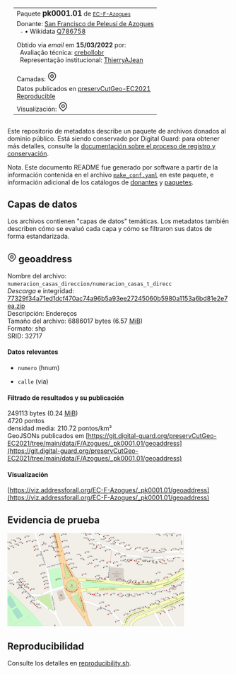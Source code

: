 <aside>
<table align="right" style="padding: 1em">
<tr><td>Paquete <big><b>pk0001.01</b></big> de <small><a target="_afacodes" title="Jurisdicción" href="https://afa.codes/EC-F-Azogues">EC-F-Azogues</a></small>
</td></tr>
<tr><td>
Donante: <a rel="external" target="_doador" href="https://www.azogues.gob.ec">San Francisco de Peleusí de Azogues</a>
<br/>&nbsp; <small>- </small> • Wikidata <a rel="external" target="_doador" title="Enlace del descriptor Wikidata del donante" href="https://www.wikidata.org/wiki/Q786758">Q786758</a></small><br/>

Obtido via <i>email</i> em <b>15/03/2022</b> por:
<br/>&nbsp; Avaliação técnica: <a rel="external" target="_gitPerson" title="Usuario de Git" href="https://github.com/crebollobr">crebollobr</a>
<br/>&nbsp; Representação institucional: <a rel="external" target="_gitPerson" title="Usuario de" href="https://github.com/ThierryAJean">ThierryAJean</a><br/>
</td></tr>
<tr><td>Camadas: <a title="geoaddress" href="#-geoaddress"><img src="https://raw.githubusercontent.com/digital-guard/preserv/main/docs/assets/layerIcon-geoaddress.png" alt="geoaddress" width="20"/></a> </td></tr>
<tr><td>Datos publicados en <a href="https://git.digital-guard.org/preservCutGeo-EC2021/tree/main/data/F/Azogues/_pk0001.01">preservCutGeo-EC2021</a><br/><a href="#reproducibilidad">Reproducible</a></td></tr>
<tr><td>Visualización: <a title="geoaddress" href="https://viz.addressforall.org/EC-F-Azogues/_pk0001.01/geoaddress"><img src="https://raw.githubusercontent.com/digital-guard/preserv/main/docs/assets/layerIcon-geoaddress.png" alt="geoaddress" width="20"/></a> </td></tr>
</table>
</aside>

<section>

Este repositorio de metadatos describe un paquete de archivos donados al dominio público. Está siendo conservado por Digital Guard: para obtener más detalles, consulte la [documentación sobre el proceso de registro y conservación](https://wiki.addressforall.org/doc/Documentação_Digital-guard).

Nota. Este documento README fue generado por software a partir de la información contenida en el archivo [`make_conf.yaml`](https://git.digital-guard.org/preserv-EC/blob/main/data/F/Azogues/_pk0001.01/make_conf.yaml) en este paquete, e información adicional de los catálogos de [donantes](https://git.digital-guard.org/preserv-BR/blob/main/data/donor.csv) y [paquetes](https://git.digital-guard.org/preserv-BR/blob/main/data/donatedPack.csv).

# Capas de datos

Los archivos contienen "capas de datos" temáticas. Los metadatos también describen cómo se evaluó cada capa y cómo se filtraron sus datos de forma estandarizada.

## <img src="https://raw.githubusercontent.com/digital-guard/preserv/main/docs/assets/layerIcon-geoaddress.png" alt="geoaddress" width="20"/> geoaddress

Nombre del archivo: `numeracion_casas_direccion/numeracion_casas_t_direcc`<br/>*Descarga* e integridad: [77329f34a71ed1dcf470ac74a96b5a93ee27245060b5980a1153a6bd81e2e7ea.zip](https://dl.digital-guard.org/77329f34a71ed1dcf470ac74a96b5a93ee27245060b5980a1153a6bd81e2e7ea.zip)<br/>Descripción: Endereços<br/>Tamaño del archivo: 6886017 bytes (6.57 <abbr title="mebibyte">MiB</abbr>)<br/>Formato: shp<br/>SRID: 32717

#### Datos relevantes
* `numero` (hnum)

* `calle` (via)

#### Filtrado de resultados y su publicación
249113 bytes (0.24 <abbr title="mebibyte">MiB</abbr>)<br/>4720 pontos<br/>densidad media: 210.72 pontos/km²<br/>GeoJSONs publicados em [https://git.digital-guard.org/preservCutGeo-EC2021/tree/main/data/F/Azogues/_pk0001.01/geoaddress](https://git.digital-guard.org/preservCutGeo-EC2021/tree/main/data/F/Azogues/_pk0001.01/geoaddress)

#### Visualización
[https://viz.addressforall.org/EC-F-Azogues/_pk0001.01/geoaddress](https://viz.addressforall.org/EC-F-Azogues/_pk0001.01/geoaddress)

# Evidencia de prueba
<img src="qgis.png" width="400"/>

</section>
<section>

# Reproducibilidad

Consulte los detalles en [reproducibility.sh](https://git.digital-guard.org/preserv-EC/blob/main/data/F/Azogues/_pk0001.01/reproducibility.sh).

</section>


